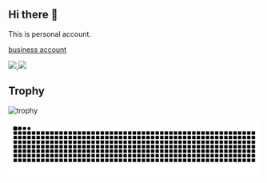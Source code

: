 ## Hi there 👋
This is personal account. 

[business account](https://github.com/kendo-sonix)

<p align="left">
  <a href="https://github.com/nxkzm">
    <img height="20" src="https://komarev.com/ghpvc/?username=nxkzm" />
  </a>
  <a href="https://github.com/nxkzm">
    <img height="20" src="https://img.shields.io/github/followers/nxkzm?label=follow&logo=github&style=flat" />
  </a>
</p>

## Trophy
![trophy](https://github-profile-trophy.vercel.app/?username=nxkzm&theme=gruvbox)

![](https://raw.githubusercontent.com/nxkzm/nxkzm/output/github-contribution-grid-snake.svg)
